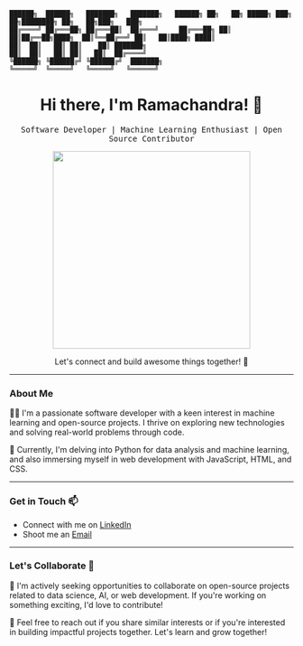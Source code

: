  ```
 ██████╗  ██████╗   ███████╗   ███████╗   ██████╗ ██╗   ██╗ █████╗ ███╗   ██╗████████╗ ██╗   ██╗███╗   ███╗ 
██╔════╝ ██╔═══██╗ ██╔═══██║  ██╔═══╝     ██╔═══██╗ ██║   ██║██╔══██╗████╗  ██║╚══██╔══╝ ██║   ██║████╗ ████║
██║	 ██║   ██║ ██║ 	  ██║ ███████╗ 
██║	 ██║   ██║ ██║   ██║  ██╔════╝
╚██████╗ ╚██████╔╝ ╚██████╔╝  ███████╗ 
 ╚═════╝  ╚═════╝   ╚═════╝   ╚══════╝ 
```
<h1 align="center">Hi there, I'm Ramachandra! 👋</h1>

<p align="center">
  <samp>Software Developer | Machine Learning Enthusiast | Open Source Contributor</samp>
</p>

<p align="center">
  <img src="https://media.giphy.com/media/iIqmM5tTjmpOB9mpbn/giphy.gif" width="350" />
</p>

<p align="center">Let's connect and build awesome things together! 🚀</p>

---

### About Me

👨‍💻 I'm a passionate software developer with a keen interest in machine learning and open-source projects. I thrive on exploring new technologies and solving real-world problems through code.

🌱 Currently, I'm delving into Python for data analysis and machine learning, and also immersing myself in web development with JavaScript, HTML, and CSS.

---

### Get in Touch 📫

- Connect with me on [LinkedIn](www.linkedin.com/in/ramachandra-udupa)
- Shoot me an [Email](mailto:ramachandraudupa2004@gmail.com)

---

### Let's Collaborate 🤝

💼 I'm actively seeking opportunities to collaborate on open-source projects related to data science, AI, or web development. If you're working on something exciting, I'd love to contribute!

🚀 Feel free to reach out if you share similar interests or if you're interested in building impactful projects together. Let's learn and grow together!
